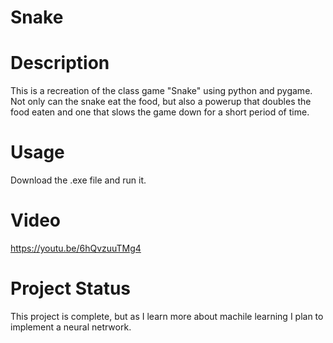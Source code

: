 # Snake
# Description
This is a recreation of the class game "Snake" using python and pygame. Not only can the snake eat the food, but also a powerup that doubles the food eaten and one that slows the game down for a short period of time.
# Usage
Download the .exe file and run it.
# Video
https://youtu.be/6hQvzuuTMg4
# Project Status
This project is complete, but as I learn more about machile learning I plan to implement a neural netrwork.
